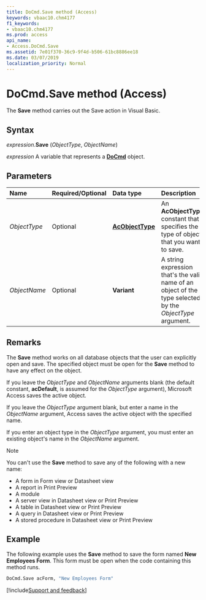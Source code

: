 ```yaml
---
title: DoCmd.Save method (Access)
keywords: vbaac10.chm4177
f1_keywords:
- vbaac10.chm4177
ms.prod: access
api_name:
- Access.DoCmd.Save
ms.assetid: 7e01f370-36c9-9f4d-b506-61bc8886ee18
ms.date: 03/07/2019
localization_priority: Normal
---
```



# DoCmd.Save method (Access)

The **Save** method carries out the Save action in Visual Basic.

## Syntax

_expression_.**Save** (_ObjectType_, _ObjectName_)

_expression_ A variable that represents a **[DoCmd](Access.DoCmd.md)** object.


## Parameters

|Name|Required/Optional|Data type|Description|
|:-----|:-----|:-----|:-----|
| _ObjectType_|Optional|**[AcObjectType](Access.AcObjectType.md)**|An **AcObjectType** constant that specifies the type of object that you want to save.|
| _ObjectName_|Optional|**Variant**|A string expression that's the valid name of an object of the type selected by the   _ObjectType_ argument.|

## Remarks

The **Save** method works on all database objects that the user can explicitly open and save. The specified object must be open for the **Save** method to have any effect on the object.

If you leave the _ObjectType_ and _ObjectName_ arguments blank (the default constant, **acDefault**, is assumed for the _ObjectType_ argument), Microsoft Access saves the active object. 

If you leave the _ObjectType_ argument blank, but enter a name in the _ObjectName_ argument, Access saves the active object with the specified name. 

If you enter an object type in the _ObjectType_ argument, you must enter an existing object's name in the _ObjectName_ argument.

> [!NOTE] 
> You can't use the **Save** method to save any of the following with a new name:
> - A form in Form view or Datasheet view
> - A report in Print Preview
> - A module
> - A server view in Datasheet view or Print Preview
> - A table in Datasheet view or Print Preview
> - A query in Datasheet view or Print Preview
> - A stored procedure in Datasheet view or Print Preview
    

## Example

The following example uses the **Save** method to save the form named **New Employees Form**. This form must be open when the code containing this method runs.

```vb
DoCmd.Save acForm, "New Employees Form"
```



[!include[Support and feedback](~/includes/feedback-boilerplate.md)]
